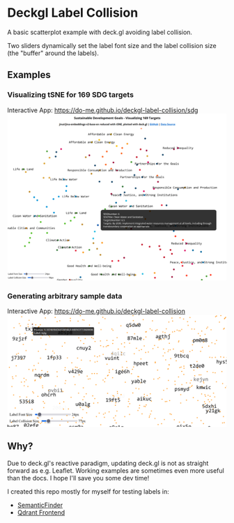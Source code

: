 # Deckgl Label Collision
A basic scatterplot example with deck.gl avoiding label collision.

Two sliders dynamically set the label font size and the label collision size (the "buffer" around the labels). 

## Examples

### Visualizing tSNE for 169 SDG targets
Interactive App: https://do-me.github.io/deckgl-label-collision/sdg
![sdg_labels](sdg_labels.png)

### Generating arbitrary sample data 
Interactive App: https://do-me.github.io/deckgl-label-collision
![deckgl_label_collision](deckgl_label_collision.png)

## Why? 
Due to deck.gl's reactive paradigm, updating deck.gl is not as straight forward as e.g. Leaflet. Working examples are sometimes even more useful than the docs. I hope I'll save you some dev time!

I created this repo mostly for myself for testing labels in:
- [SemanticFinder](https://github.com/do-me/SemanticFinder) 
- [Qdrant Frontend](https://github.com/do-me/qdrant-frontend/)

